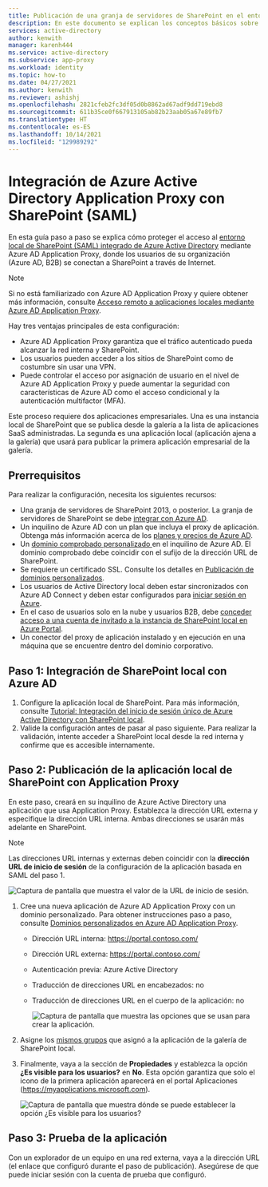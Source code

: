 ```yaml
---
title: Publicación de una granja de servidores de SharePoint en el entorno local con Azure Active Directory Application Proxy
description: En este documento se explican los conceptos básicos sobre cómo integrar una granja de servidores de SharePoint en el entorno local con Azure Active Directory Application Proxy para SAML.
services: active-directory
author: kenwith
manager: karenh444
ms.service: active-directory
ms.subservice: app-proxy
ms.workload: identity
ms.topic: how-to
ms.date: 04/27/2021
ms.author: kenwith
ms.reviewer: ashishj
ms.openlocfilehash: 2821cfeb2fc3df05d0b8862ad67adf9dd719ebd8
ms.sourcegitcommit: 611b35ce0f667913105ab82b23aab05a67e89fb7
ms.translationtype: HT
ms.contentlocale: es-ES
ms.lasthandoff: 10/14/2021
ms.locfileid: "129989292"
---
```

# <a name="integrate-azure-active-directory-application-proxy-with-sharepoint-saml"></a>Integración de Azure Active Directory Application Proxy con SharePoint (SAML)

En esta guía paso a paso se explica cómo proteger el acceso al [entorno local de SharePoint (SAML) integrado de Azure Active Directory](../saas-apps/sharepoint-on-premises-tutorial.md) mediante Azure AD Application Proxy, donde los usuarios de su organización (Azure AD, B2B) se conectan a SharePoint a través de Internet.

> [!NOTE]
> Si no está familiarizado con Azure AD Application Proxy y quiere obtener más información, consulte [Acceso remoto a aplicaciones locales mediante Azure AD Application Proxy](./application-proxy.md).

Hay tres ventajas principales de esta configuración:

- Azure AD Application Proxy garantiza que el tráfico autenticado pueda alcanzar la red interna y SharePoint.
- Los usuarios pueden acceder a los sitios de SharePoint como de costumbre sin usar una VPN.
- Puede controlar el acceso por asignación de usuario en el nivel de Azure AD Application Proxy y puede aumentar la seguridad con características de Azure AD como el acceso condicional y la autenticación multifactor (MFA).

Este proceso requiere dos aplicaciones empresariales. Una es una instancia local de SharePoint que se publica desde la galería a la lista de aplicaciones SaaS administradas. La segunda es una aplicación local (aplicación ajena a la galería) que usará para publicar la primera aplicación empresarial de la galería.

## <a name="prerequisites"></a>Prerrequisitos

Para realizar la configuración, necesita los siguientes recursos:
 - Una granja de servidores de SharePoint 2013, o posterior. La granja de servidores de SharePoint se debe [integrar con Azure AD](../saas-apps/sharepoint-on-premises-tutorial.md).
 - Un inquilino de Azure AD con un plan que incluya el proxy de aplicación. Obtenga más información acerca de los [planes y precios de Azure AD](https://www.microsoft.com/security/business/identity-access-management/azure-ad-pricing).
 - Un [dominio comprobado personalizado ](../fundamentals/add-custom-domain.md) en el inquilino de Azure AD. El dominio comprobado debe coincidir con el sufijo de la dirección URL de SharePoint.
 - Se requiere un certificado SSL. Consulte los detalles en [Publicación de dominios personalizados](./application-proxy-configure-custom-domain.md).
 - Los usuarios de Active Directory local deben estar sincronizados con Azure AD Connect y deben estar configurados para [iniciar sesión en Azure](../hybrid/plan-connect-user-signin.md). 
 - En el caso de usuarios solo en la nube y usuarios B2B, debe [conceder acceso a una cuenta de invitado a la instancia de SharePoint local en Azure Portal](../saas-apps/sharepoint-on-premises-tutorial.md#manage-guest-users-access).
 - Un conector del proxy de aplicación instalado y en ejecución en una máquina que se encuentre dentro del dominio corporativo.


## <a name="step-1-integrate-sharepoint-on-premises-with-azure-ad"></a>Paso 1: Integración de SharePoint local con Azure AD

1. Configure la aplicación local de SharePoint. Para más información, consulte [Tutorial: Integración del inicio de sesión único de Azure Active Directory con SharePoint local](../saas-apps/sharepoint-on-premises-tutorial.md).
2. Valide la configuración antes de pasar al paso siguiente. Para realizar la validación, intente acceder a SharePoint local desde la red interna y confirme que es accesible internamente.


## <a name="step-2-publish-the-sharepoint-on-premises-application-with-application-proxy"></a>Paso 2: Publicación de la aplicación local de SharePoint con Application Proxy

En este paso, creará en su inquilino de Azure Active Directory una aplicación que usa Application Proxy. Establezca la dirección URL externa y especifique la dirección URL interna. Ambas direcciones se usarán más adelante en SharePoint.

> [!NOTE]
> Las direcciones URL internas y externas deben coincidir con la **dirección URL de inicio de sesión** de la configuración de la aplicación basada en SAML del paso 1.

   ![Captura de pantalla que muestra el valor de la URL de inicio de sesión.](./media/application-proxy-integrate-with-sharepoint-server/sso-url-saml.png)


 1. Cree una nueva aplicación de Azure AD Application Proxy con un dominio personalizado. Para obtener instrucciones paso a paso, consulte [Dominios personalizados en Azure AD Application Proxy](./application-proxy-configure-custom-domain.md).

    - Dirección URL interna: https://portal.contoso.com/
    - Dirección URL externa: https://portal.contoso.com/
    - Autenticación previa: Azure Active Directory
    - Traducción de direcciones URL en encabezados: no
    - Traducción de direcciones URL en el cuerpo de la aplicación: no

        ![Captura de pantalla que muestra las opciones que se usan para crear la aplicación.](./media/application-proxy-integrate-with-sharepoint-server/create-application-azure-active-directory.png)

2. Asigne los [mismos grupos](../saas-apps/sharepoint-on-premises-tutorial.md#grant-permissions-to-a-security-group) que asignó a la aplicación de la galería de SharePoint local.

3. Finalmente, vaya a la sección de **Propiedades** y establezca la opción **¿Es visible para los usuarios?** en **No**. Esta opción garantiza que solo el icono de la primera aplicación aparecerá en el portal Aplicaciones (https://myapplications.microsoft.com).

   ![Captura de pantalla que muestra dónde se puede establecer la opción ¿Es visible para los usuarios?](./media/application-proxy-integrate-with-sharepoint-server/configure-properties.png)
 
## <a name="step-3-test-your-application"></a>Paso 3: Prueba de la aplicación

Con un explorador de un equipo en una red externa, vaya a la dirección URL (el enlace que configuró durante el paso de publicación). Asegúrese de que puede iniciar sesión con la cuenta de prueba que configuró.
